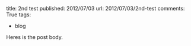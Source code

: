 title: 2nd test
published: 2012/07/03
url: 2012/07/03/2nd-test
comments: True
tags:
- blog

Heres is the post body.